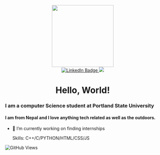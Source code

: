 <div id= "header" align="center">
<img src= "https://media.giphy.com/media/2IudUHdI075HL02Pkk/giphy.gif?cid=ecf05e47xyvkaom20v8xxz154m0hlrjt5yf2xmuhp8rwu8s8&ep=v1_gifs_search&rid=giphy.gif&ct=g" width="200"/>
</div>
<div id="badges" align="center">
  <a href="https://www.linkedin.com/in/realamritthapa/">
    <img src="https://img.shields.io/badge/LinkedIn-blue?style=for-the-badge&logo=linkedin&logoColor=white" alt="LinkedIn Badge"/>
  </a>
  <a href="mailto:amritthapa1460@gmail.com">
    <img src = "https://img.shields.io/badge/Gmail-D14836?style=for-the-badge&logo=gmail&logoColor=white"/>
  </a>
</div>

<h1 align="center" >Hello, World!</h1>

### I am a computer Science student at Portland State University
#### I am from Nepal and I love anything tech related as well as the outdoors. 


- 🔭 I’m currently working on finding internships 

  Skills: C++/C/PYTHON/HTML/CSS/JS

![GitHub Views](https://komarev.com/ghpvc/?username=realamritthapa)




